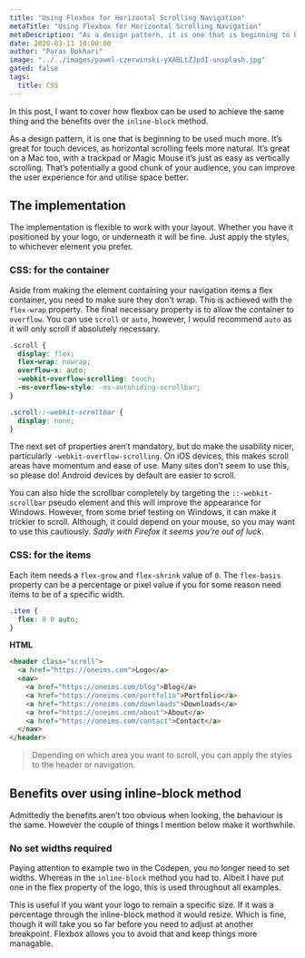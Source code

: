 ```yaml
---
title: "Using Flexbox for Horizontal Scrolling Navigation"
metaTitle: "Using Flexbox for Horizontal Scrolling Navigation"
metaDescription: "As a design pattern, it is one that is beginning to be used much more. It’s great for touch devices, as horizontal scrolling feels more natural. It’s great on a Mac too, with a trackpad or Magic Mouse it’s just as easy as vertically scrolling. That’s potentially a good chunk of your audience, you can improve the user experience for and utilise space better."
date: 2020-03-11 10:00:00
author: "Paras Bokhari"
image: "../../images/pawel-czerwinski-yXABLtZJpdI-unsplash.jpg"
gated: false
tags:
  title: CSS
---
```


In this post, I want to cover how flexbox can be used to achieve the same thing and the benefits over the `inline-block` method.

As a design pattern, it is one that is beginning to be used much more. It’s great for touch devices, as horizontal scrolling feels more natural. It’s great on a Mac too, with a trackpad or Magic Mouse it’s just as easy as vertically scrolling. That’s potentially a good chunk of your audience, you can improve the user experience for and utilise space better.

## The implementation

The implementation is flexible to work with your layout. Whether you have it positioned by your logo, or underneath it will be fine. Just apply the styles, to whichever element you prefer.

### CSS: for the container

Aside from making the element containing your navigation items a flex container, you need to make sure they don’t wrap. This is achieved with the `flex-wrap` property. The final necessary property is to allow the container to `overflow`. You can use `scroll` or `auto`, however, I would recommend `auto` as it will only scroll if absolutely necessary.

```css
.scroll {
  display: flex;
  flex-wrap: nowrap;
  overflow-x: auto;
  -webkit-overflow-scrolling: touch;
  -ms-overflow-style: -ms-autohiding-scrollbar;
}

.scroll::-webkit-scrollbar {
  display: none;
}
```

The next set of properties aren’t mandatory, but do make the usability nicer, particularly `-webkit-overflow-scrolling`. On iOS devices, this makes scroll areas have momentum and ease of use. Many sites don’t seem to use this, so please do! Android devices by default are easier to scroll.

You can also hide the scrollbar completely by targeting the `::-webkit-scrollbar` pseudo element and this will improve the appearance for Windows. However, from some brief testing on Windows, it can make it trickier to scroll. Although, it could depend on your mouse, so you may want to use this cautiously. _Sadly with Firefox it seems you’re out of luck_.

### CSS: for the items

Each item needs a `flex-grow` and `flex-shrink` value of `0`. The `flex-basis` property can be a percentage or pixel value if you for some reason need items to be of a specific width.

```css
.item {
  flex: 0 0 auto;
}
```

**HTML**

```html
<header class="scroll">
  <a href="https://oneims.com">Logo</a>
  <nav>
    <a href="https://oneims.com/blog">Blog</a>
    <a href="https://oneims.com/portfolio">Portfolio</a>
    <a href="https://oneims.com/downloads">Downloads</a>
    <a href="https://oneims.com/about">About</a>
    <a href="https://oneims.com/contact">Contact</a>
  </nav>
</header>
```

> Depending on which area you want to scroll, you can apply the styles to the header or navigation.

## Benefits over using inline-block method

Admittedly the benefits aren’t too obvious when looking, the behaviour is the same. However the couple of things I mention below make it worthwhile.

### No set widths required

Paying attention to example two in the Codepen, you no longer need to set widths. Whereas in the `inline-block` method you had to. Albeit I have put one in the flex property of the logo, this is used throughout all examples.

This is useful if you want your logo to remain a specific size. If it was a percentage through the inline-block method it would resize. Which is fine, though it will take you so far before you need to adjust at another breakpoint. Flexbox allows you to avoid that and keep things more managable.

